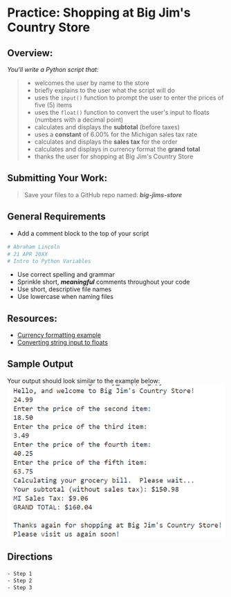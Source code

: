 ﻿# Practice: Shopping at Big Jim's Country Store

## Overview:

*You'll write a Python script that:*
> - welcomes the user by name to the store
> - briefly explains to the user what the script will do
> - uses the `input()` function to prompt the user to enter the prices of five (5) items 
> - uses the `float()` function to convert the user's input to floats (numbers with a decimal point)
> - calculates and displays the **subtotal** (before taxes)
> - uses a **constant** of 6.00% for the Michigan sales tax rate
> - calculates and displays the **sales tax** for the order
> - calculates and displays in currency format the **grand total**
> - thanks the user for shopping at Big Jim's Country Store

## Submitting Your Work:

> Save your files to a GitHub repo named: ***big-jims-store***

## General Requirements

- Add a comment block to the top of your script

```python
# Abraham Lincoln
# 21 APR 20XX
# Intro to Python Variables
```

- Use correct spelling and grammar
- Sprinkle short, ***meaningful*** comments throughout your code
- Use short, descriptive file names
- Use lowercase when naming files

## Resources:

- [Currency formatting example](https://www.w3schools.com/python/trypython.asp?filename=demo_fstring_modifier)
- [Converting string input to floats](https://www.digitalocean.com/community/tutorials/python-convert-string-to-float)


## Sample Output

Your output should look similar to the example below:
![Big Jim's Country Store sample output](big-jims-store-output.png)

## Directions

    - Step 1
    - Step 2
    - Step 3
